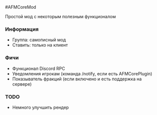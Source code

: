 #AFMCoreMod

Простой мод с некоторым полезным функционалом

### Информация
* Группа: самописный мод
* Ставить: только на клиент

### Фичи
* Функционал Discord RPC
* Уведомления игрокам (команда /notify, если есть AFMCorePlugin)
* Показыватель фракций (если включено и есть поддержка на сервере)

### TODO
* Немного улучшить рендер